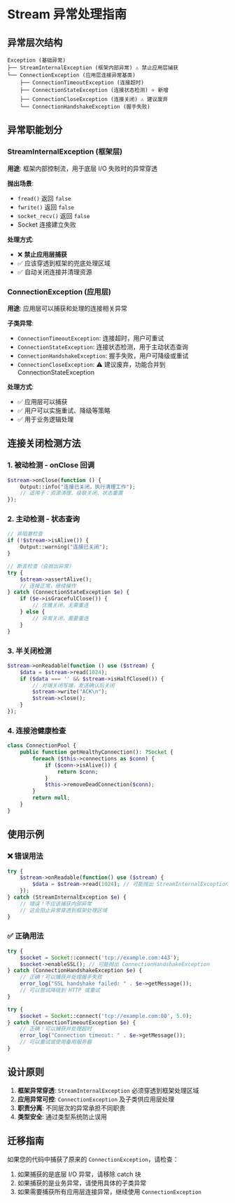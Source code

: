 # Stream 异常处理指南

## 异常层次结构

```
Exception (基础异常)
├── StreamInternalException (框架内部异常) ⚠️ 禁止应用层捕获
└── ConnectionException (应用层连接异常基类)
    ├── ConnectionTimeoutException (连接超时)
    ├── ConnectionStateException (连接状态检测) ⭐ 新增
    ├── ConnectionCloseException (连接关闭) ⚠️ 建议废弃
    └── ConnectionHandshakeException (握手失败)
```

## 异常职能划分

### StreamInternalException (框架层)
**用途**: 框架内部控制流，用于底层 I/O 失败时的异常穿透

**抛出场景**:
- `fread()` 返回 `false`
- `fwrite()` 返回 `false`  
- `socket_recv()` 返回 `false`
- Socket 连接建立失败

**处理方式**: 
- ❌ **禁止应用层捕获**
- ✅ 应该穿透到框架的兜底处理区域
- ✅ 自动关闭连接并清理资源

### ConnectionException (应用层)
**用途**: 应用层可以捕获和处理的连接相关异常

**子类异常**:
- `ConnectionTimeoutException`: 连接超时，用户可重试
- `ConnectionStateException`: 连接状态检测，用于主动状态查询
- `ConnectionHandshakeException`: 握手失败，用户可降级或重试
- `ConnectionCloseException`: ⚠️ 建议废弃，功能合并到 ConnectionStateException

**处理方式**:
- ✅ 应用层可以捕获
- ✅ 用户可以实施重试、降级等策略
- ✅ 用于业务逻辑处理

## 连接关闭检测方法

### 1. 被动检测 - onClose 回调
```php
$stream->onClose(function () {
    Output::info("连接已关闭，执行清理工作");
    // 适用于：资源清理、级联关闭、状态重置
});
```

### 2. 主动检测 - 状态查询
```php
// 非阻塞检查
if (!$stream->isAlive()) {
    Output::warning("连接已关闭");
}

// 断言检查（会抛出异常）
try {
    $stream->assertAlive();
    // 连接正常，继续操作
} catch (ConnectionStateException $e) {
    if ($e->isGracefulClose()) {
        // 优雅关闭，无需重连
    } else {
        // 异常关闭，需要重连
    }
}
```

### 3. 半关闭检测
```php
$stream->onReadable(function () use ($stream) {
    $data = $stream->read(1024);
    if ($data === '' && $stream->isHalfClosed()) {
        // 对端关闭写端，发送确认后关闭
        $stream->write("ACK\n");
        $stream->close();
    }
});
```

### 4. 连接池健康检查
```php
class ConnectionPool {
    public function getHealthyConnection(): ?Socket {
        foreach ($this->connections as $conn) {
            if ($conn->isAlive()) {
                return $conn;
            }
            $this->removeDeadConnection($conn);
        }
        return null;
    }
}
```

## 使用示例

### ❌ 错误用法
```php
try {
    $stream->onReadable(function() use ($stream) {
        $data = $stream->read(1024); // 可能抛出 StreamInternalException
    });
} catch (StreamInternalException $e) {
    // 错误！不应该捕获内部异常
    // 这会阻止异常穿透到框架处理区域
}
```

### ✅ 正确用法
```php
try {
    $socket = Socket::connect('tcp://example.com:443');
    $socket->enableSSL(); // 可能抛出 ConnectionHandshakeException
} catch (ConnectionHandshakeException $e) {
    // 正确！可以捕获并处理握手失败
    error_log("SSL handshake failed: " . $e->getMessage());
    // 可以尝试降级到 HTTP 或重试
}

try {
    $socket = Socket::connect('tcp://example.com:80', 5.0);
} catch (ConnectionTimeoutException $e) {
    // 正确！可以捕获并处理超时
    error_log("Connection timeout: " . $e->getMessage());
    // 可以重试或使用备用服务器
}
```

## 设计原则

1. **框架异常穿透**: `StreamInternalException` 必须穿透到框架处理区域
2. **应用异常可控**: `ConnectionException` 及子类供应用层处理
3. **职责分离**: 不同层次的异常承担不同职责
4. **类型安全**: 通过类型系统防止误用

## 迁移指南

如果您的代码中捕获了原来的 `ConnectionException`，请检查：

1. 如果捕获的是底层 I/O 异常，请移除 catch 块
2. 如果捕获的是业务异常，请使用具体的子类异常
3. 如果需要捕获所有应用层连接异常，继续使用 `ConnectionException`